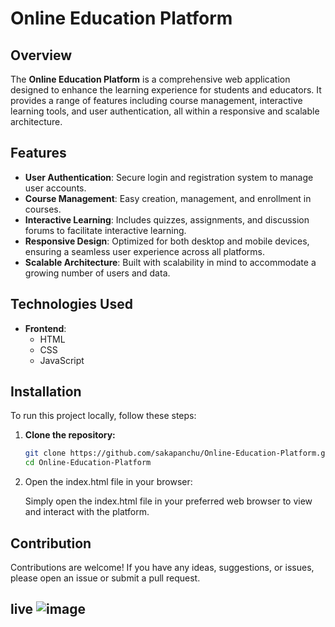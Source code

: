 # Online Education Platform

## Overview

The **Online Education Platform** is a comprehensive web application designed to enhance the learning experience for students and educators. It provides a range of features including course management, interactive learning tools, and user authentication, all within a responsive and scalable architecture.

## Features

- **User Authentication**: Secure login and registration system to manage user accounts.
- **Course Management**: Easy creation, management, and enrollment in courses.
- **Interactive Learning**: Includes quizzes, assignments, and discussion forums to facilitate interactive learning.
- **Responsive Design**: Optimized for both desktop and mobile devices, ensuring a seamless user experience across all platforms.
- **Scalable Architecture**: Built with scalability in mind to accommodate a growing number of users and data.

## Technologies Used

- **Frontend**:
  - HTML
  - CSS
  - JavaScript

## Installation

To run this project locally, follow these steps:

1. **Clone the repository:**
   ```bash
   git clone https://github.com/sakapanchu/Online-Education-Platform.git
   cd Online-Education-Platform
   
2. Open the index.html file in your browser:

     Simply open the index.html file in your preferred web browser to view and interact with the platform.
## Contribution

Contributions are welcome! If you have any ideas, suggestions, or issues, please open an issue or submit a pull request.

## live ![image](https://github.com/user-attachments/assets/93c45073-a2db-4530-a385-bc4dac7688fd)

